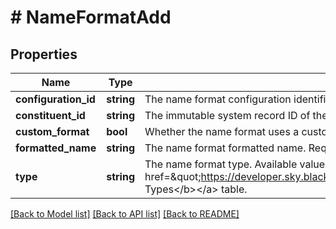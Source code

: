 # # NameFormatAdd

## Properties

Name | Type | Description | Notes
------------ | ------------- | ------------- | -------------
**configuration_id** | **string** | The name format configuration identifier. Required when custom_format is false. | [optional]
**constituent_id** | **string** | The immutable system record ID of the constituent associated with the name format. |
**custom_format** | **bool** | Whether the name format uses a custom format. Defaults to false. | [optional]
**formatted_name** | **string** | The name format formatted name. Required when custom_format is true. Character limit: 255. | [optional]
**type** | **string** | The name format type. Available values are the entries in the &lt;a href&#x3D;\&quot;https://developer.sky.blackbaud.com/docs/services/56b76470069a0509c8f1c5b3/operations/ListNameFormatTypes\&quot;&gt;&lt;b&gt;Addr/Sal Types&lt;/b&gt;&lt;/a&gt; table. |

[[Back to Model list]](../../README.md#models) [[Back to API list]](../../README.md#endpoints) [[Back to README]](../../README.md)
